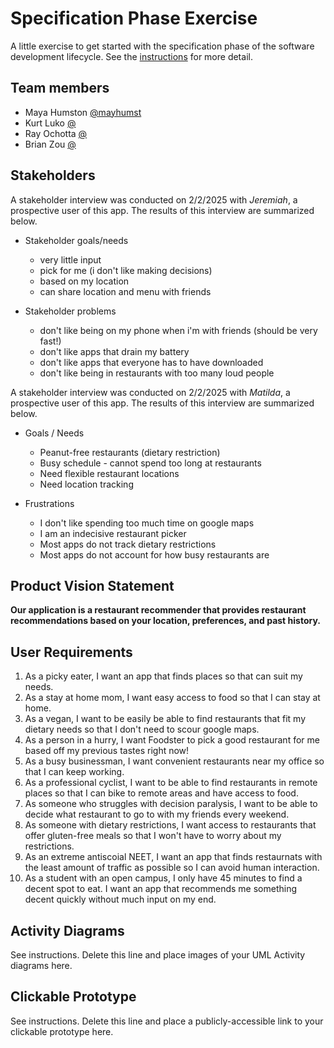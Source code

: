 # Specification Phase Exercise

A little exercise to get started with the specification phase of the software development lifecycle. See the [instructions](instructions.md) for more detail.

## Team members

- Maya Humston [@mayhumst](https://github.com/mayhumst)
- Kurt Luko [@](https://github.com/)
- Ray Ochotta [@](https://github.com/SnowyOchole)
- Brian Zou [@](https://github.com/brianzou03)

## Stakeholders

A stakeholder interview was conducted on 2/2/2025 with *Jeremiah*, a prospective user of this app. The results of this interview are summarized below. 

- Stakeholder goals/needs

    - very little input
    - pick for me (i don't like making decisions)
    - based on my location
    - can share location and menu with friends

- Stakeholder problems

    - don't like being on my phone when i'm with friends (should be very fast!)
    - don't like apps that drain my battery
    - don't like apps that everyone has to have downloaded
    - don't like being in restaurants with too many loud people

A stakeholder interview was conducted on 2/2/2025 with *Matilda*, a prospective user of this app. The results of this interview are summarized below. 

- Goals / Needs

    - Peanut-free restaurants (dietary restriction)
    - Busy schedule - cannot spend too long at restaurants
    - Need flexible restaurant locations
    - Need location tracking

- Frustrations

    - I don't like spending too much time on google maps
    - I am an indecisive restaurant picker
    - Most apps do not track dietary restrictions
    - Most apps do not account for how busy restaurants are


## Product Vision Statement

**Our application is a restaurant recommender that provides restaurant recommendations based on your location, preferences, and past history.**

## User Requirements

1. As a picky eater, I want an app that finds places so that can suit my needs.
2. As a stay at home mom, I want easy access to food so that I can stay at home.
3. As a vegan, I want to be easily be able to find restaurants that fit my dietary needs so that I don't need to scour google maps.
4. As a person in a hurry, I want Foodster to pick a good restaurant for me based off my previous tastes right now! 
5. As a busy businessman, I want convenient restaurants near my office so that I can keep working.
6. As a professional cyclist, I want to be able to find restaurants in remote places so that I can bike to remote areas and have access to food.
7. As someone who struggles with decision paralysis, I want to be able to decide what restaurant to go to with my friends every weekend.
8. As someone with dietary restrictions, I want access to restaurants that offer gluten-free meals so that I won't have to worry about my restrictions.
9. As an extreme antiscoial NEET, I want an app that finds restaurnats with the least amount of traffic as possible so I can avoid human interaction.
10. As a student with an open campus, I only have 45 minutes to find a decent spot to eat. I want an app that recommends me something decent quickly without much input on my end.

## Activity Diagrams

See instructions. Delete this line and place images of your UML Activity diagrams here.

## Clickable Prototype

See instructions. Delete this line and place a publicly-accessible link to your clickable prototype here.

